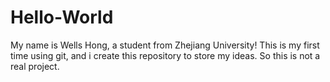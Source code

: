 # Hello-World

My name is Wells Hong, a student from Zhejiang University!
This is my first time using git, and i create this repository to store my ideas. So this is not a real project.
